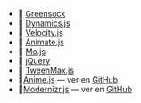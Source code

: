 * 📎 [Greensock](https://greensock.com/)
* 📎 [Dynamics.js](http://dynamicsjs.com/)
* 📎 [Velocity.js](http://velocityjs.org/)
* 📎 [Animate.js](http://animejs.com/)
* 📎 [Mo.js](http://mojs.io/)
* 📎 [jQuery](https://jquery.com/)
* 📎 [TweenMax.js](https://greensock.com/tweenmax)
* 📎[Anime.js](http://animejs.com/) — ver en [GitHub](https://github.com/juliangarnier/anime)
* 📎[Modernizr.js](https://modernizr.com/) — ver en [GitHub](https://github.com/Modernizr/Modernizr)
